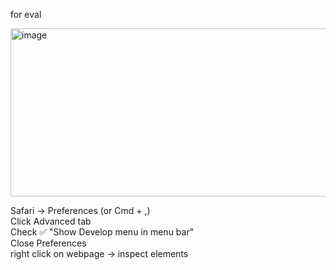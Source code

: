for eval


[
](https://claude.ai/api/da870de7-ccba-4199-8d88-fae34eb1d9bd/files/ba2a1079-3826-4368-9f2c-f7cb12ca3edb/preview)<img width="775" height="269" alt="image" src="https://github.com/user-attachments/assets/73b2cd8a-944f-42d9-b7b1-6826199702cb" />

Safari → Preferences (or Cmd + ,)      
Click Advanced tab      
Check ✅ "Show Develop menu in menu bar"      
Close Preferences      
right click on webpage -> inspect elements

